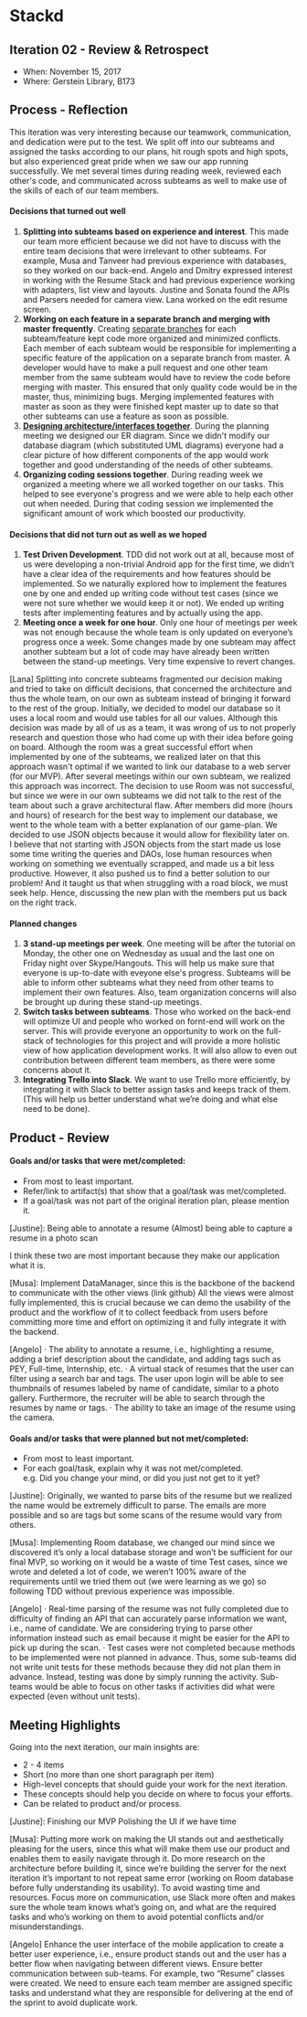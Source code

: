 # Stackd


## Iteration 02 - Review & Retrospect

 * When: November 15, 2017
 * Where: Gerstein Library, B173

## Process - Reflection

This iteration was very interesting because our teamwork, communication, and dedication were put to the test. We split off into our subteams and assigned the tasks according to our plans, hit rough spots and high spots, but also experienced great pride when we saw our app running successfully. We met several times during reading week, reviewed each other's code, and communicated across subteams as well to make use of the skills of each of our team members.

#### Decisions that turned out well

1. **Splitting into subteams based on experience and interest**. This made our team more efficient because we did not have to discuss with the entire team decisions that were irrelevant to other subteams. For example, Musa and Tanveer had previous experience with databases, so they worked on our back-end. Angelo and Dmitry expressed interest in working with the Resume Stack and had previous experience working with adapters, list view and layouts. Justine and Sonata found the APIs and Parsers needed for camera view. Lana worked on the edit resume screen.
2. **Working on each feature in a separate branch and merging with master frequently**. Creating [separate branches](https://github.com/csc301-fall-2017/project-team-12/network) for each subteam/feature kept code more organized and minimized conflicts. Each member of each subteam would be responsible for implementing a specific feature of the application on a separate branch from master. A developer would have to make a pull request and one other team member from the same subteam would have to review the code before merging with master. This ensured that only quality code would be in the master, thus, minimizing bugs. Merging implemented features with master as soon as they were finished kept master up to date so that other subteams can use a feature as soon as possible. 
3. **[Designing architecture/interfaces together](https://docs.google.com/document/d/154vbClCN_BcPWM_iJ9u5pJBstpkhumHQqY8ZJ25W5po/edit?usp=sharing)**. During the planning meeting we designed our ER diagram. Since we didn't modify our database diagram (which substituted UML diagrams) everyone had a clear picture of how different components of the app would work together and good understanding of the needs of other subteams. 
4. **Organizing coding sessions together**. During reading week we organized a meeting where we all worked together on our tasks. This helped to see everyone's progress and we were able to help each other out when needed. During that coding session we implemented the significant amount of work which boosted our productivity. 


#### Decisions that did not turn out as well as we hoped

1. **Test Driven Development**. TDD did not work out at all, because most of us were developing a non-trivial Android app for the first time, we didn’t have a clear idea of the requirements and how features should be implemented. So we naturally explored how to implement the features one by one and ended up writing code without test cases (since we were not sure whether we would keep it or not). We ended up writing tests after implementing features and by actually using the app.
2. **Meeting once a week for one hour**. Only one hour of meetings per week was not enough because the whole team is only updated on everyone’s progress once a week. Some changes made by one subteam may affect another subteam but a lot of code may have already been written between the stand-up meetings. Very time expensive to revert changes.


[Lana]		Splitting into concrete subteams fragmented our decision making and tried to take on difficult decisions, that concerned the architecture and thus the whole team, on our own as subteam instead of bringing it forward to the rest of the group.  Initially, we decided to model our database so it uses a local room and would use tables for all our values. Although this decision was made by all of us as a team, it was wrong of us to not properly research and question those who had come up with their idea before going on board. Although the room was a great successful effort when implemented by one of the subteams, we realized later on that this approach wasn't optimal if we wanted to link our database to a web server (for our MVP). After several meetings within our own subteam, we realized this approach was incorrect. The decision to use Room was not successful, but since we were in our own subteams we did not talk to the rest of the team about such a grave architectural flaw. After members did more (hours and hours) of research for the best way to implement our database, we went to the whole team with a better explanation of our game-plan. We decided to use JSON objects because it would allow for flexibility later on. 	
I believe that not starting with JSON objects from the start made us lose some time writing the queries and DAOs, lose human resources when working on something we eventually scrapped, and made us a bit less productive. However, it also pushed us to find a better solution to our problem! And it taught us that when struggling with a road block, we must seek help. Hence, discussing the new plan with the members put us back on the right track.


#### Planned changes

1. **3 stand-up meetings per week**. One meeting will be after the tutorial on Monday, the other one on Wednesday as usual and the last one on Friday night over Skype/Hangouts. This will help us make sure that everyone is up-to-date with eveyone else's progress. Subteams will be able to inform other subteams what they need from other teams to implement their own features. Also, team organization concerns will also be brought up during these stand-up meetings.
2. **Switch tasks between subteams**. Those who worked on the back-end will optimize UI and people who worked on fornt-end will work on the server. This will provide everyone an opportunity to work on the full-stack of technologies for this project and will provide a more holistic view of how application development works. It will also allow to even out contribution between different team members, as there were some concerns about it.  
3. **Integrating Trello into Slack**. We want to use Trello more efficiently, by integrating it with Slack to better assign tasks and keeps track of them. (This will help us better understand what we’re doing and what else need to be done). 

## Product - Review

#### Goals and/or tasks that were met/completed:

 * From most to least important.
 * Refer/link to artifact(s) that show that a goal/task was met/completed.
 * If a goal/task was not part of the original iteration plan, please mention it.

[Justine]:
Being able to annotate a resume
(Almost) being able to capture a resume in a photo scan 

I think these two are most important because they make our application what it is. 

[Musa]:
Implement DataManager, since this is the backbone of the backend to communicate with the other views (link github)
All the views were almost fully implemented, this is crucial because we can demo the usability of the product and the workflow of it to collect feedback from users before committing more time and effort on optimizing it and fully integrate it with the backend.

[Angelo]
·       The ability to annotate a resume, i.e., highlighting a resume, adding a brief description about the candidate, and adding tags such as PEY, Full-time, Internship, etc.
·       A virtual stack of resumes that the user can filter using a search bar and tags. The user upon login will be able to see thumbnails of resumes labeled by name of candidate, similar to a photo gallery. Furthermore, the recruiter will be able to search through the resumes by name or tags.
·       The ability to take an image of the resume using the camera.


#### Goals and/or tasks that were planned but not met/completed:

 * From most to least important.
 * For each goal/task, explain why it was not met/completed.      
   e.g. Did you change your mind, or did you just not get to it yet?


[Justine]: 
Originally, we wanted to parse bits of the resume but we realized the name would be extremely difficult to parse. The emails are more possible and so are tags but some scans of the resume would vary from others.

[Musa]:
Implementing Room database, we changed our mind since we discovered it’s only a local database storage and won’t be sufficient for our final MVP, so working on it would be a waste of time
Test cases, since we wrote and deleted a lot of code, we weren’t 100% aware of the requirements until we tried them out (we were learning as we go) so following TDD without previous experience was impossible.



[Angelo]
·       Real-time parsing of the resume was not fully completed due to difficulty of finding an API that can accurately parse information we want, i.e., name of candidate. We are considering trying to parse other information instead such as email because it might be easier for the API to pick up during the scan.
·       Test cases were not completed because methods to be implemented were not planned in advance. Thus, some sub-teams did not write unit tests for these methods because they did not plan them in advance. Instead, testing was done by simply running the activity. Sub-teams would be able to focus on other tasks if activities did what were expected (even without unit tests).


## Meeting Highlights

Going into the next iteration, our main insights are:

 * 2 - 4 items
 * Short (no more than one short paragraph per item)
 * High-level concepts that should guide your work for the next iteration.
 * These concepts should help you decide on where to focus your efforts.
 * Can be related to product and/or process.

[Justine]:
Finishing our MVP
Polishing the UI if we have time

[Musa]:
Putting more work on making the UI stands out and aesthetically pleasing for the users, since this what will make them use our product and enables them to easily navigate through it.
Do more research on the architecture before building it, since we’re building the server for the next iteration it’s important to not repeat same error (working on Room database before fully understanding its usability). To avoid wasting time and resources.
Focus more on communication, use Slack more often and makes sure the whole team knows what’s going on, and what are the required tasks and who’s working on them to avoid potential conflicts and/or misunderstandings.

[Angelo]
Enhance the user interface of the mobile application to create a better user experience, i.e., ensure product stands out and the user has a better flow when navigating between different views.
 Ensure better communication between sub-teams. For example, two “Resume” classes were created. We need to ensure each team member are assigned specific tasks and understand what they are responsible for delivering at the end of the sprint to avoid duplicate work.

